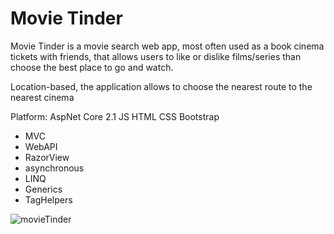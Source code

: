 # Movie Tinder

Movie Tinder is a movie search web app, most often used as a book cinema tickets with friends,
that allows users to like or dislike films/series than choose the best place to go and watch.

Location-based, the application allows to choose the nearest route to the nearest cinema

Platform: AspNet Core 2.1 JS HTML CSS Bootstrap
- MVC
- WebAPI
- RazorView
- asynchronous
- LINQ
- Generics
- TagHelpers

![movieTinder](https://user-images.githubusercontent.com/38471368/57526618-23556680-732e-11e9-823e-01cba5703dd0.png)
